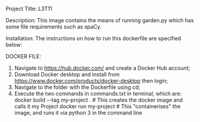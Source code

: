 Project Title: L3T11

Description: This image contains the means of running garden.py which has some file requirements such as spaCy.

Installation: The instructions on how to run this dockerfile are specified below:

DOCKER FILE:
1.  Navigate to https://hub.docker.com/ and create a Docker Hub account;
2.  Download Docker desktop and install from https://www.docker.com/products/docker-desktop then login;
3.  Navigate to the folder with the Dockerfile using cd;
4.  Execute the two commands in commands.txt in terminal, which are:
    docker build --tag my-project .  # This creates the docker image and calls it my Project
    docker run my-project  # This "containerises" the image, and runs it via python 3 in the command line
